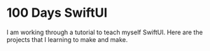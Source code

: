 # 100 Days SwiftUI 

I am working through a tutorial to teach myself SwiftUI. Here are the projects that I learning to make and make.


